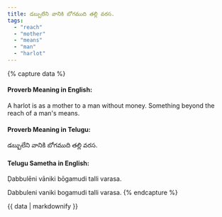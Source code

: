```yaml
---
title: డబ్బులేని వానికి బోగముది తల్లి వరస.
tags:
  - "reach"
  - "mother"
  - "means"
  - "man"
  - "harlot"
---
```


{% capture data %}
#### Proverb Meaning in English:
A harlot is as a mother to a man without money.
Something beyond the reach of a man's means.

#### Proverb Meaning in Telugu:
డబ్బులేని వానికి బోగముది తల్లి వరస.

#### Telugu Sametha in English:
Ḍabbulēni vāniki bōgamudi talli varasa.

Dabbuleni vaniki bogamudi talli varasa.
{% endcapture %}

{{ data | markdownify }}

